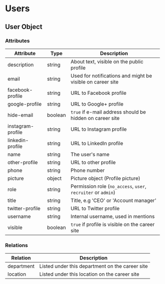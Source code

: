 # Users

## User Object

### Attributes

Attribute         | Type    | Description
------------------|---------|------------
description       | string  | About text, visible on the public profile
email             | string  | Used for notifications and might be visible on career site
facebook-profile  | string  | URL to Facebook profile
google-profile    | string  | URL to Google+ profile
hide-email        | boolean | `true` if e-mail address should be hidden on career site
instagram-profile | string  | URL to Instagram profile
linkedin-profile  | string  | URL to LinkedIn profile
name              | string  | The user's name
other-profile     | string  | URL to other profile
phone             | string  | Phone number
picture           | object  | Picture object (Profile picture)
role              | string  | Permission role (`no_access`, `user`, `recruiter` or `admin`)
title             | string  | Title, e.g 'CEO' or 'Account manager'
twitter-profile   | string  | URL to Twitter profile
username          | string  | Internal username, used in mentions
visible           | boolean | `true` if profile is visible on the career site

### Relations

Relation   | Description
-----------|------------
department | Listed under this department on the career site
location   | Listed under this location on the career site

